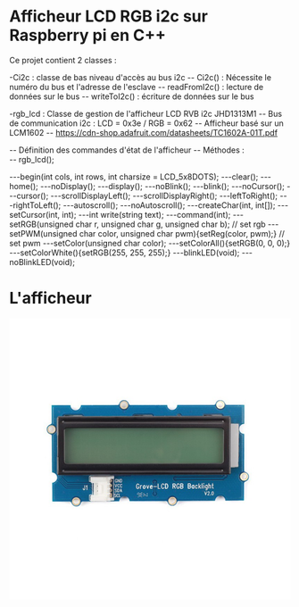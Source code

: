 # Afficheur LCD RGB i2c sur Raspberry pi en C++

Ce projet contient 2 classes :

-Ci2c : classe de bas niveau d'accès au bus i2c
-- Ci2c() : Nécessite le numéro du bus et l'adresse de l'esclave
-- readFromI2c() : lecture de données sur le bus
-- writeToI2c() : écriture de données sur le bus

-rgb_lcd : Classe de gestion de l'afficheur LCD RVB i2c JHD1313M1
-- Bus de communication i2c : LCD = 0x3e / RGB = 0x62
-- Afficheur basé sur un LCM1602
-- https://cdn-shop.adafruit.com/datasheets/TC1602A-01T.pdf

-- Définition des commandes d'état de l'afficheur
-- Méthodes :	
-- rgb_lcd();
	
---begin(int cols, int rows, int charsize = LCD_5x8DOTS);
---clear();
---home();
---noDisplay();
---display();
---noBlink();
---blink();
---noCursor();
---cursor();
---scrollDisplayLeft();
---scrollDisplayRight();
---leftToRight();
---rightToLeft();
---autoscroll();
---noAutoscroll();
---createChar(int, int[]);
---setCursor(int, int); 
---int write(string text);
---command(int);
---setRGB(unsigned char r, unsigned char g, unsigned char b);               // set rgb
---setPWM(unsigned char color, unsigned char pwm){setReg(color, pwm);}      // set pwm
---setColor(unsigned char color);
---setColorAll(){setRGB(0, 0, 0);}
---setColorWhite(){setRGB(255, 255, 255);}
---blinkLED(void);
---noBlinkLED(void);

# L'afficheur
![Afficheur](lcd-2x16-i2c.jpg)


